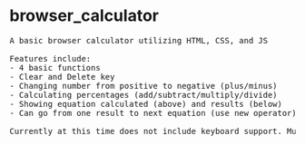 # browser_calculator
<pre>
A basic browser calculator utilizing HTML, CSS, and JS

Features include: 
- 4 basic functions
- Clear and Delete key
- Changing number from positive to negative (plus/minus)
- Calculating percentages (add/subtract/multiply/divide)
- Showing equation calculated (above) and results (below)
- Can go from one result to next equation (use new operator)

Currently at this time does not include keyboard support. Must click on "equal button" everytime to get results. Currently only support 2 operand and 1 operator at a time. 
</pre>